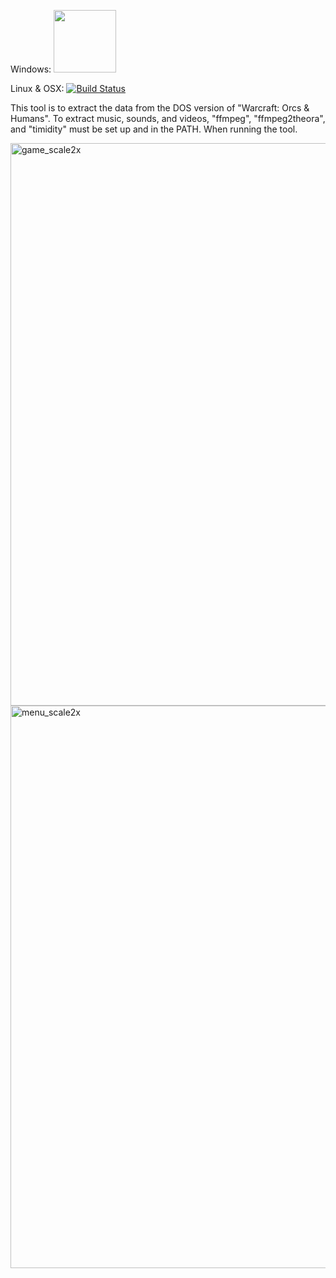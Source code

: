 Windows: <a href="https://ci.appveyor.com/project/timfel/war1gus"><img width="100" src="https://ci.appveyor.com/api/projects/status/github/Wargus/war1gus?branch=master&svg=true"></a>

Linux & OSX: [![Build Status](https://travis-ci.org/Wargus/war1gus.svg?branch=master)](https://travis-ci.org/Wargus/war1gus)

This tool is to extract the data from the DOS version of "Warcraft: Orcs & Humans".
To extract music, sounds, and videos, "ffmpeg", "ffmpeg2theora", and "timidity" must
be set up and in the PATH. When running the tool.

<img width="900" alt="game_scale2x" src="https://cloud.githubusercontent.com/assets/46235/11292816/5f24263c-8f53-11e5-802d-e9bb4cafffc9.PNG">
<img width="900" alt="menu_scale2x" src="https://cloud.githubusercontent.com/assets/46235/11292821/5f3c3fa6-8f53-11e5-91b0-3ca7b89b9ce4.PNG">
